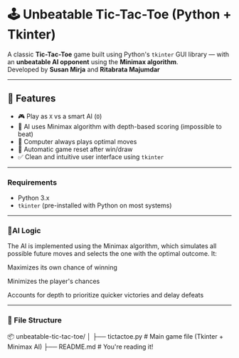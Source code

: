 # 🕹️ Unbeatable Tic-Tac-Toe (Python + Tkinter)

A classic **Tic-Tac-Toe** game built using Python's `tkinter` GUI library — with an **unbeatable AI opponent** using the **Minimax algorithm**.  
Developed by **Susan Mirja** and **Ritabrata Majumdar**

---

## 📌 Features

- 🎮 Play as `X` vs a smart AI (`O`)
- 🤖 AI uses Minimax algorithm with depth-based scoring (impossible to beat)
- 🧠 Computer always plays optimal moves
- 🔁 Automatic game reset after win/draw
- ✅ Clean and intuitive user interface using `tkinter`
---

### Requirements

- Python 3.x  
- `tkinter` (pre-installed with Python on most systems)

---

### 🧠AI Logic

The AI is implemented using the Minimax algorithm, which simulates all possible future moves and selects the one with the optimal outcome. It:

Maximizes its own chance of winning

Minimizes the player's chances

Accounts for depth to prioritize quicker victories and delay defeats

---

### 📁 File Structure

📦 unbeatable-tic-tac-toe/
│
├── tictactoe.py         # Main game file (Tkinter + Minimax AI)
├── README.md            # You're reading it!

